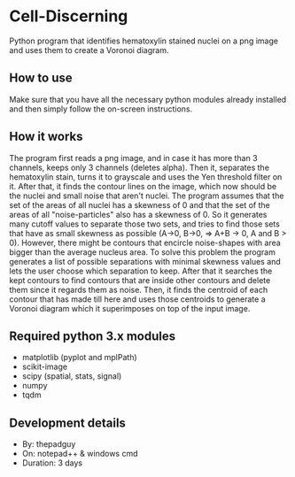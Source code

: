 # Cell-Discerning
Python program that identifies hematoxylin stained nuclei on a png image and uses them to create a Voronoi diagram.

## How to use
Make sure that you have all the necessary python modules already installed and then simply follow the on-screen instructions.

## How it works
The program first reads a png image, and in case it has more than 3 channels, keeps only 3 channels (deletes alpha). Then it,
separates the hematoxylin stain, turns it to grayscale and uses the Yen threshold filter on it. After that, it finds the
contour lines on the image, which now should be the nuclei and small noise that aren't nuclei. The program assumes that the
set of the areas of all nuclei has a skewness of 0 and that the set of the areas of all "noise-particles" also has a skewness
of 0. So it generates many cutoff values to separate those two sets, and tries to find those sets that have as small skewness
as possible (A->0, B->0, => A+B -> 0, A and B > 0). However, there might be contours that encircle noise-shapes with area bigger than the average nucleus area.
To solve this problem the program generates a list of possible separations with minimal skewness values and lets the user choose
which separation to keep. After that it searches the kept contours to find contours that are inside other contours and delete them
since it regards them as noise. Then, it finds the centroid of each contour that has made till here and uses those centroids
to generate a Voronoi diagram which it superimposes on top of the input image.

## Required python 3.x modules
* matplotlib (pyplot and mplPath)
* scikit-image
* scipy (spatial, stats, signal)
* numpy
* tqdm

## Development details
* By: thepadguy
* On: notepad++ & windows cmd
* Duration: 3 days
